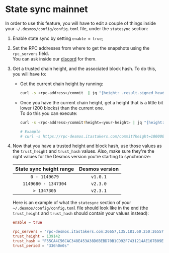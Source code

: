 # State sync mainnet
In order to use this feature, you will have to edit a couple of things inside your `~/.desmos/config/config.toml` file,
under the `statesync` section:

1. Enable state sync by setting `enable = true`;

2. Set the RPC addresses from where to get the snapshots using the `rpc_servers` field.  
   You can ask inside our [discord](https://discord.desmos.network/) for them.

3. Get a trusted chain height, and the associated block hash. To do this, you will have to:
    - Get the current chain height by running:
        ```bash
        curl -s <rpc-address>/commit  | jq "{height: .result.signed_header.header.height}"
        ```
    - Once you have the current chain height, get a height that is a little bit lower (200 blocks) than the current one.  
      To do this you can execute:
        ```bash
        curl -s <rpc-address>/commit?height=<your-height> | jq "{height: .result.signed_header.header.height, hash: .result.signed_header.commit.block_id.hash}"
  
        # Example
        # curl -s https://rpc-desmos.itastakers.com/commit?height=100000 | jq "{height: .result.signed_header.header.height, hash: .result.signed_header.commit.block_id.hash}"
        ```
4. Now that you have a trusted height and block hash, use those values as the `trust_height` and `trust_hash` values. Also,
   make sure they're the right values for the Desmos version you're starting to synchronize:

      | **State sync height range** | **Desmos version** |
      | :-------------------------: | :----------------: |
      |           `0 - 1149679`     |      `v1.0.1`      |
      |     `1149680 - 1347304`     |      `v2.3.0`      |
      |     `> 1347305`             |      `v2.3.1`      |

   Here is an example of what the `statesync` section of your `~/.desmos/config/config.toml` file should look like in the
   end (the `trust_height` and `trust_hash` should contain your values instead):

   ```toml
   enable = true
   
   rpc_servers = "rpc-desmos.itastakers.com:26657,135.181.60.250:26557"
   trust_height = 139142
   trust_hash = "F55CA4C56CAC348E453A38D6BEBD70B1CD92F7431214AE167B09EFDA478186BE"
   trust_period = "336h0m0s"
   ```
